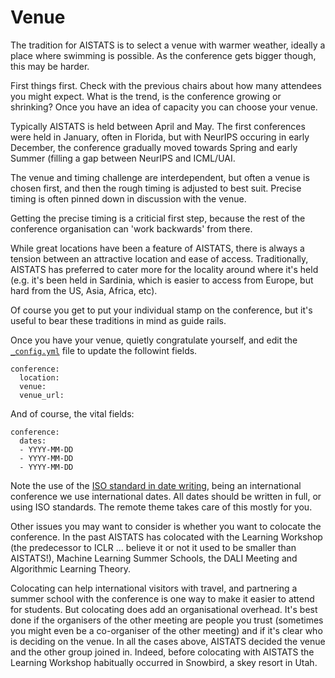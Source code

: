 # Venue

The tradition for AISTATS is to select a venue with warmer weather, ideally a place where swimming is possible. As the conference gets bigger though, this may be harder.

First things first. Check with the previous chairs about how many attendees you might expect. What is the trend, is the conference growing or shrinking? Once you have an idea of capacity you can choose your venue. 

Typically AISTATS is held between April and May. The first conferences were held in January, often in Florida, but with NeurIPS occuring in early December, the conference gradually moved towards Spring and early Summer (filling a gap between NeurIPS and ICML/UAI. 

The venue and timing challenge are interdependent, but often a venue is chosen first, and then the rough timing is adjusted to best suit. Precise timing is often pinned down in discussion with the venue.

Getting the precise timing is a criticial first step, because the rest of the conference organisation can 'work backwards' from there. 

While great locations have been a feature of AISTATS, there is always a tension between an attractive location and ease of access. Traditionally, AISTATS has preferred to cater more for the locality around where it's held (e.g. it's been held in Sardinia, which is easier to access from Europe, but hard from the US, Asia, Africa, etc). 

Of course you get to put your individual stamp on the conference, but it's useful to bear these traditions in mind as guide rails. 

Once you have your venue, quietly congratulate yourself, and edit the [`_config.yml`](../_config.yml) file to update the followint fields.

```
conference:
  location: 
  venue:
  venue_url:
```

And of course, the vital fields:

```
conference:
  dates:
  - YYYY-MM-DD
  - YYYY-MM-DD
  - YYYY-MM-DD
```

Note the use of the [ISO standard in date writing](https://en.wikipedia.org/wiki/ISO_8601), being an international conference we use international dates. All dates should be written in full, or using ISO standards. The remote theme takes care of this mostly for you. 

Other issues you may want to consider is whether you want to colocate the conference. In the past AISTATS has colocated with the Learning Workshop (the predecessor to ICLR ... believe it or not it used to be smaller than AISTATS!), Machine Learning Summer Schools, the DALI Meeting and Algorithmic Learning Theory.

Colocating can help international visitors with travel, and partnering a summer school with the conference is one way to make it easier to attend for students. But colocating does add an organisational overhead. It's best done if the organisers of the other meeting are people you trust (sometimes you might even be a co-organiser of the other meeting) and if it's clear who is deciding on the venue. In all the cases above, AISTATS decided the venue and the other group joined in. Indeed, before colocating with AISTATS the Learning Workshop habitually occurred in Snowbird, a skey resort in Utah.

